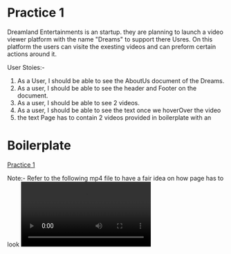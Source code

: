 # Practice 1
 Dreamland Entertainments is an startup. they are planning to launch a video viewer platform with the name "Dreams" to support there Usres. On this platform the users can visite the exesting videos and can preform certain actions around it.

User Stoies:-
1. As a User, I should be able to see the AboutUs document of the Dreams.
2. As a user, I should be able to see the header and Footer on the document.
3. As a user, I should be able to see 2 videos.
3. As a user, I should be able to see the text once we hoverOver the video
4.  the text  Page has to contain 2 videos provided in boilerplate with an 

# Boilerplate
[Practice 1](/services/gitlab/stack_react/react-assignment1-boilerplate)

Note:- Refer to the following mp4 file to have a fair idea on how page has to look
![](/aboutUs_solution.mp4)
